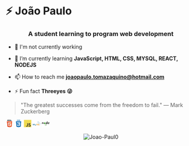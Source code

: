 # ⚡ João Paulo

<h3 align="center">A student learning to program web development</h3>


- 🔭 I'm not currently working

- 🌱 I’m currently learning **JavaScript, HTML, CSS, MYSQL, REACT, NODEJS** 

- 📫 How to reach me **joaopaulo.tomazaquino@hotmail.com**

- ⚡ Fun fact **Threeyes 😜**

> "The greatest successes come from the freedom to fail."
> ― Mark Zuckerberg


<p align="left">

<img src="https://raw.githubusercontent.com/devicons/devicon/master/icons/html5/html5-original-wordmark.svg" alt="html5"  width="20" height="20"/>
<img src="https://raw.githubusercontent.com/devicons/devicon/master/icons/css3/css3-plain-wordmark.svg" alt="css3"  width="20" height="20"/>
<img src="https://raw.githubusercontent.com/devicons/devicon/master/icons/javascript/javascript-original.svg" alt="javascript" width="20" height="20"/>
<img src="https://raw.githubusercontent.com/devicons/devicon/master/icons/mysql/mysql-original-wordmark.svg" alt="mysql" width="20" height="20"/>
<img src="https://raw.githubusercontent.com/devicons/devicon/master/icons/nodejs/nodejs-original-wordmark.svg" alt="nodejs" width="20" height="20"/></p><p align="center">
<img src="https://github-readme-stats.vercel.app/api?username=Joao-Paul0&show_icons=true" alt="Joao-Paul0"/> 
</p>



